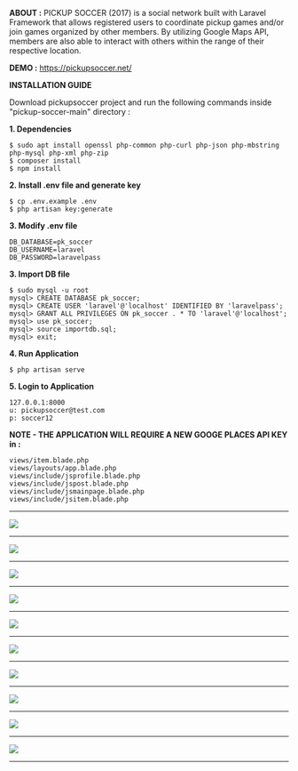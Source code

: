 **ABOUT :** PICKUP SOCCER (2017) is a social network built with Laravel Framework that allows registered users to coordinate pickup games and/or join games organized by other members. By utilizing Google Maps API, members are also able to interact with others within the range of their respective location.

**DEMO :** https://pickupsoccer.net/

**INSTALLATION GUIDE<br>**

Download pickupsoccer project and run the following commands inside "pickup-soccer-main" directory :

**1. Dependencies**
```
$ sudo apt install openssl php-common php-curl php-json php-mbstring php-mysql php-xml php-zip
$ composer install
$ npm install
```
**2. Install .env file and generate key<br>**
```
$ cp .env.example .env
$ php artisan key:generate
```
**3. Modify .env file<br>**
```
DB_DATABASE=pk_soccer
DB_USERNAME=laravel
DB_PASSWORD=laravelpass
```
**3. Import DB file<br>**
```
$ sudo mysql -u root
mysql> CREATE DATABASE pk_soccer;
mysql> CREATE USER 'laravel'@'localhost' IDENTIFIED BY 'laravelpass';
mysql> GRANT ALL PRIVILEGES ON pk_soccer . * TO 'laravel'@'localhost';
mysql> use pk_soccer;
mysql> source importdb.sql;
mysql> exit;
```
**4. Run Application<br>**
```
$ php artisan serve
```
**5. Login to Application<br>**
```
127.0.0.1:8000
u: pickupsoccer@test.com
p: soccer12
```
**NOTE - THE APPLICATION WILL REQUIRE A NEW GOOGE PLACES API KEY in :<br>**
```
views/item.blade.php
views/layouts/app.blade.php
views/include/jsprofile.blade.php
views/include/jspost.blade.php
views/include/jsmainpage.blade.php
views/include/jsitem.blade.php
```
<hr>
<img src="public/images/pickupsoccer1.png">
<hr>
<img src="public/images/pickupsoccer2.png">
<hr>
<img src="public/images/pickupsoccer3.png">
<hr>
<img src="public/images/pickupsoccer4.png">
<hr>
<img src="public/images/pickupsoccer5.png">
<hr>
<img src="public/images/pickupsoccer6.png">
<hr>
<img src="public/images/pickupsoccer7.png">
<hr>
<img src="public/images/pickupsoccer8.png">
<hr>
<img src="public/images/pickupsoccer9.png">
<hr>
<img src="public/images/pickupsoccer10.png">
<hr>
